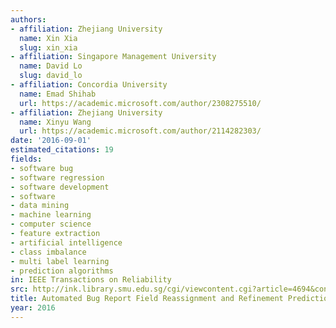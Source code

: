```yaml
---
authors:
- affiliation: Zhejiang University
  name: Xin Xia
  slug: xin_xia
- affiliation: Singapore Management University
  name: David Lo
  slug: david_lo
- affiliation: Concordia University
  name: Emad Shihab
  url: https://academic.microsoft.com/author/2308275510/
- affiliation: Zhejiang University
  name: Xinyu Wang
  url: https://academic.microsoft.com/author/2114282303/
date: '2016-09-01'
estimated_citations: 19
fields:
- software bug
- software regression
- software development
- software
- data mining
- machine learning
- computer science
- feature extraction
- artificial intelligence
- class imbalance
- multi label learning
- prediction algorithms
in: IEEE Transactions on Reliability
src: http://ink.library.smu.edu.sg/cgi/viewcontent.cgi?article=4694&context=sis_research
title: Automated Bug Report Field Reassignment and Refinement Prediction
year: 2016
---
```

